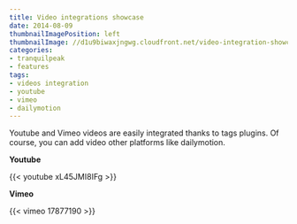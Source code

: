 ```yaml
---
title: Video integrations showcase
date: 2014-08-09
thumbnailImagePosition: left
thumbnailImage: //d1u9biwaxjngwg.cloudfront.net/video-integration-showcase/peak-140.jpg
categories:
- tranquilpeak
- features
tags:
- videos integration
- youtube
- vimeo
- dailymotion
---
```


Youtube and Vimeo videos are easily integrated thanks to tags plugins. Of course, you can add video other platforms like dailymotion.
<!--more-->

**Youtube**

{{< youtube xL45JMI8IFg >}}

**Vimeo**

{{< vimeo 17877190 >}}
